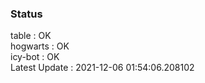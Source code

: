 ### Status


table : OK  
hogwarts : OK  
icy-bot : OK  
Latest Update : 2021-12-06 01:54:06.208102
